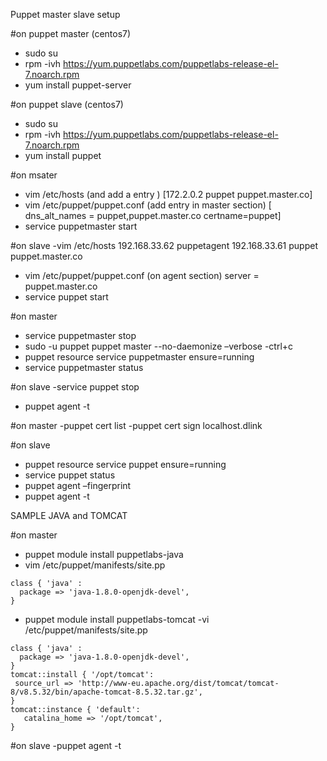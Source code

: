 Puppet master slave setup

#on puppet master (centos7)
- sudo su
- rpm -ivh https://yum.puppetlabs.com/puppetlabs-release-el-7.noarch.rpm
- yum install puppet-server

#on puppet slave (centos7)
- sudo su
- rpm -ivh https://yum.puppetlabs.com/puppetlabs-release-el-7.noarch.rpm
- yum install puppet

#on msater
- vim /etc/hosts (and add a entry )
[172.2.0.2  puppet puppet.master.co]
- vim /etc/puppet/puppet.conf (add entry in master section)
[    dns_alt_names = puppet,puppet.master.co
    certname=puppet]
- service puppetmaster start

#on slave 
-vim /etc/hosts
192.168.33.62 puppetagent
192.168.33.61 puppet puppet.master.co
- vim /etc/puppet/puppet.conf (on agent section)
server = puppet.master.co
- service puppet start

#on master
- service puppetmaster stop
- sudo -u puppet puppet master --no-daemonize –verbose
-ctrl+c
- puppet resource service puppetmaster ensure=running
- service puppetmaster status

#on slave
-service puppet stop
- puppet agent -t

#on master
-puppet cert list
-puppet cert sign localhost.dlink
 
#on slave
- puppet resource service puppet ensure=running
- service puppet status
- puppet agent –fingerprint
- puppet agent -t





SAMPLE JAVA and TOMCAT

#on master
- puppet module install puppetlabs-java
- vim /etc/puppet/manifests/site.pp
```
class { 'java' :
  package => 'java-1.8.0-openjdk-devel',
}
```
- puppet module install puppetlabs-tomcat
-vi /etc/puppet/manifests/site.pp
```
class { 'java' :
  package => 'java-1.8.0-openjdk-devel',
}
tomcat::install { '/opt/tomcat':
 source_url => 'http://www-eu.apache.org/dist/tomcat/tomcat-8/v8.5.32/bin/apache-tomcat-8.5.32.tar.gz',
}
tomcat::instance { 'default':
   catalina_home => '/opt/tomcat',
}
```

#on slave
-puppet agent -t

